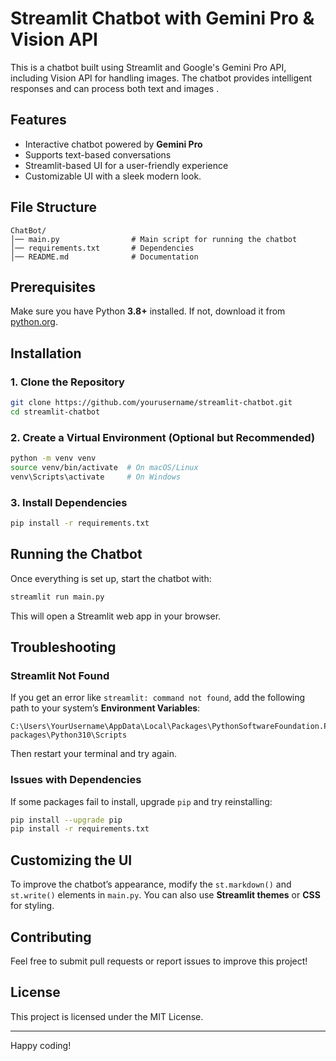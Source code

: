 # Streamlit Chatbot with Gemini Pro & Vision API

This is a chatbot built using Streamlit and Google's Gemini Pro API, including Vision API for handling images. The chatbot provides intelligent responses and can process both text and images .

## Features
- Interactive chatbot powered by **Gemini Pro**
- Supports text-based conversations
- Streamlit-based UI for a user-friendly experience 
- Customizable UI with a sleek modern look.
 
## File Structure
```
ChatBot/
│── main.py                # Main script for running the chatbot
│── requirements.txt       # Dependencies
│── README.md              # Documentation
```

## Prerequisites
Make sure you have Python **3.8+** installed. If not, download it from [python.org](https://www.python.org/downloads/).

## Installation
### 1. Clone the Repository
```bash
git clone https://github.com/yourusername/streamlit-chatbot.git
cd streamlit-chatbot
```

### 2. Create a Virtual Environment (Optional but Recommended)
```bash
python -m venv venv
source venv/bin/activate  # On macOS/Linux
venv\Scripts\activate     # On Windows
```

### 3. Install Dependencies
```bash
pip install -r requirements.txt
```

## Running the Chatbot
Once everything is set up, start the chatbot with:
```bash
streamlit run main.py
```
This will open a Streamlit web app in your browser.

## Troubleshooting
### Streamlit Not Found
If you get an error like `streamlit: command not found`, add the following path to your system’s **Environment Variables**:
```
C:\Users\YourUsername\AppData\Local\Packages\PythonSoftwareFoundation.Python.3.10_qbz5n2kfra8p0\LocalCache\local-packages\Python310\Scripts
```
Then restart your terminal and try again.

### Issues with Dependencies
If some packages fail to install, upgrade `pip` and try reinstalling:
```bash
pip install --upgrade pip
pip install -r requirements.txt
```

## Customizing the UI
To improve the chatbot’s appearance, modify the `st.markdown()` and `st.write()` elements in `main.py`. You can also use **Streamlit themes** or **CSS** for styling.

## Contributing
Feel free to submit pull requests or report issues to improve this project!

## License
This project is licensed under the MIT License.

---
Happy coding!

